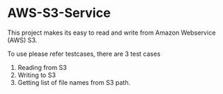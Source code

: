 # AWS-S3-Service

This project makes its easy to read and write from Amazon Webservice (AWS) S3.

To use please refer testcases, there are 3 test cases
1. Reading from S3
2. Writing to S3
3. Getting list of file names from S3 path.
